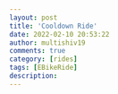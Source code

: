 ```yaml
---
layout: post
title: 'Cooldown Ride'
date: 2022-02-10 20:53:22
author: multishiv19
comments: true
category: [rides]
tags: [EBikeRide]
description: 
---
```


<div width='100%' class='strava-embed-placeholder' data-embed-type='activity' data-embed-id='6659762634'></div>
<script src='https://strava-embeds.com/embed.js'></script>
